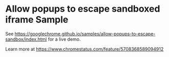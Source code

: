 Allow popups to escape sandboxed iframe Sample
==============================================
See https://googlechrome.github.io/samples/allow-popups-to-escape-sandbox/index.html for a live demo.

Learn more at https://www.chromestatus.com/feature/5708368589094912
